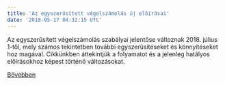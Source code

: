 ```yaml
---
title: 'Az egyszerűsített végelszámolás új előírásai'
date: '2018-05-17 04:32:15 UTC'
---
```


Az egyszerűsített végelszámolás szabályai jelentőse változnak 2018. július 1-től, mely számos tekintetben további egyszerűsítéseket és könnyítéseket hoz magával. Cikkünkben áttekintjük a folyamatot és a jelenleg hatályos előírásokhoz képest történő változásokat.


[Bővebben](https://ift.tt/2IKw2OR)
